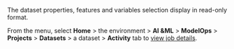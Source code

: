 The dataset properties, features and variables selection display in read-only format.

From the menu, select **Home** > the environment > **AI &ML** > **ModelOps** > **Projects** > **Datasets** > a dataset > **Activity** tab to [view job details](xeb1732653278990.md).

